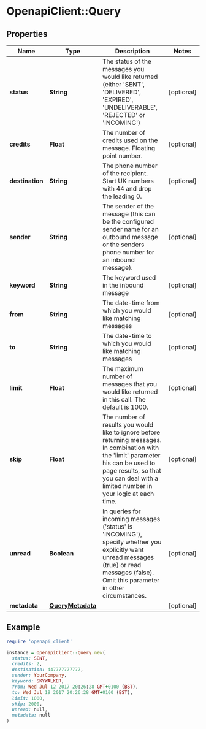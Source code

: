 # OpenapiClient::Query

## Properties

| Name | Type | Description | Notes |
| ---- | ---- | ----------- | ----- |
| **status** | **String** | The status of the messages you would like returned (either &#39;SENT&#39;, &#39;DELIVERED&#39;, &#39;EXPIRED&#39;, &#39;UNDELIVERABLE&#39;, &#39;REJECTED&#39; or &#39;INCOMING&#39;) | [optional] |
| **credits** | **Float** | The number of credits used on the message. Floating point number. | [optional] |
| **destination** | **String** | The phone number of the recipient. Start UK numbers with 44 and drop the leading 0. | [optional] |
| **sender** | **String** | The sender of the message (this can be the configured sender name for an outbound message or the senders phone number for an inbound message). | [optional] |
| **keyword** | **String** | The keyword used in the inbound message | [optional] |
| **from** | **String** | The date-time from which you would like matching messages | [optional] |
| **to** | **String** | The date-time to which you would like matching messages | [optional] |
| **limit** | **Float** | The maximum number of messages that you would like returned in this call. The default is 1000. | [optional] |
| **skip** | **Float** | The number of results you would like to ignore before returning messages. In combination with the &#39;limit&#39; parameter his can be used to page results, so that you can deal with a limited number in your logic at each time. | [optional] |
| **unread** | **Boolean** | In queries for incoming messages (&#39;status&#39; is &#39;INCOMING&#39;), specify whether you explicitly want unread messages (true) or read messages (false). Omit this parameter in other circumstances. | [optional] |
| **metadata** | [**QueryMetadata**](QueryMetadata.md) |  | [optional] |

## Example

```ruby
require 'openapi_client'

instance = OpenapiClient::Query.new(
  status: SENT,
  credits: 2,
  destination: 447777777777,
  sender: YourCompany,
  keyword: SKYWALKER,
  from: Wed Jul 12 2017 20:26:28 GMT+0100 (BST),
  to: Wed Jul 19 2017 20:26:28 GMT+0100 (BST),
  limit: 1000,
  skip: 2000,
  unread: null,
  metadata: null
)
```

